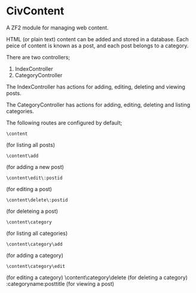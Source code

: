 CivContent
==========

A ZF2 module for managing web content.

HTML (or plain text) content can be added and stored in a database. Each peice of content is known as a post, and each post belongs to a category.

There are two controllers;

1. IndexController
2. CategoryController

The IndexController has actions for adding, editing, deleting and viewing posts.

The CategoryController has actions for adding, editing, deleting and listing categories.

The following routes are configured by default;

    \content
(for listing all posts)

    \content\add
(for adding a new post)

    \content\edit\:postid	
(for editing a post)

    \content\delete\:postid
(for deleteing a post)

    \content\category
(for listing all categories)

    \content\category\add
(for adding a category)

    \content\category\edit
(for editing a category)
    \content\category\delete
(for deleting a category)
    \:categoryname\:posttitle
(for viewing a post)